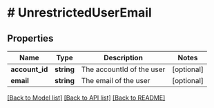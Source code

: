 # # UnrestrictedUserEmail

## Properties

Name | Type | Description | Notes
------------ | ------------- | ------------- | -------------
**account_id** | **string** | The accountId of the user | [optional]
**email** | **string** | The email of the user | [optional]

[[Back to Model list]](../../README.md#models) [[Back to API list]](../../README.md#endpoints) [[Back to README]](../../README.md)
